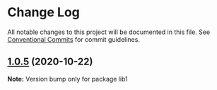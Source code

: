 # Change Log

All notable changes to this project will be documented in this file.
See [Conventional Commits](https://conventionalcommits.org) for commit guidelines.

## [1.0.5](https://github.com/jithinjohnkaniyampoikayil/yarnlerna/compare/v1.0.4...v1.0.5) (2020-10-22)

**Note:** Version bump only for package lib1
